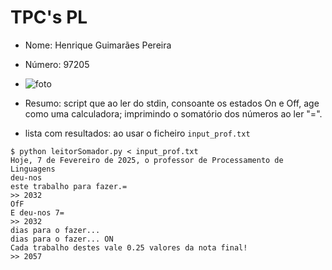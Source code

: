 # TPC's PL
+ Nome: Henrique Guimarães Pereira
+ Número: 97205
+ ![foto](https://github.com/hgp22.png?size=40)

+ Resumo: script que ao ler do stdin, consoante os estados On e Off, age como uma calculadora; imprimindo o somatório dos números ao ler "=".

+ lista com resultados: ao usar o ficheiro `input_prof.txt`
```
$ python leitorSomador.py < input_prof.txt 
Hoje, 7 de Fevereiro de 2025, o professor de Processamento de Linguagens
deu-nos
este trabalho para fazer.=
>> 2032
OfF
E deu-nos 7=
>> 2032
dias para o fazer...
dias para o fazer... ON
Cada trabalho destes vale 0.25 valores da nota final!
>> 2057
```